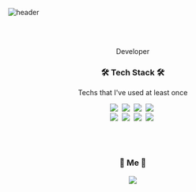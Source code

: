 ![header](https://capsule-render.vercel.app/api?type=soft&color=auto&height=150&section=header&text=JiseongYoun&fontSize=70&animation=twinkling)

<br>

<br>
<p align="center">Developer</p>

<h3 align="center">🛠 Tech Stack 🛠</h3>

<p align="center"> Techs that I've used at least once </p>

<p align="center">
  <img src="https://img.shields.io/badge/Java-007396?style=flat-square&logo=Java&logoColor=white"/></a>&nbsp 
  <img src="https://img.shields.io/badge/Javascript-ffb13b?style=flat-square&logo=javascript&logoColor=white"/></a>&nbsp 
  <img src="https://img.shields.io/badge/css-1572B6?style=flat-square&logo=css3&logoColor=white"/></a>&nbsp 
  <img src="https://img.shields.io/badge/Sass-11B48A?style=flat-square&logo=sass&logoColor=white"/></a>&nbsp 
  <br>
  <img src="https://img.shields.io/badge/React-092E20?style=flat-square&logo=React&logoColor=white"/></a>&nbsp 
  <img src="https://img.shields.io/badge/Mysql-E6B91E?style=flat-square&logo=MySql&logoColor=white"/></a>&nbsp 
  <img src="https://img.shields.io/badge/HTML5-DB3552?style=flat-square&logo=HTML5&logoColor=white"/></a>&nbsp 
  <img src="https://img.shields.io/badge/aws-333664?style=flat-square&logo=amazon-aws&logoColor=white"/></a>&nbsp 
</p>

<br>

  
<br>


<h3 align="center"> 🧸 Me 🧸 </h3>
<p align="center">
   <a href="mailto:seong.dev@gmail.com"><img src="https://img.shields.io/badge/Gmail-d14836?style=flat-square&logo=Gmail&logoColor=white&link=seong.dev@gmail.com"/></a>
</p>
<br>
<br>
